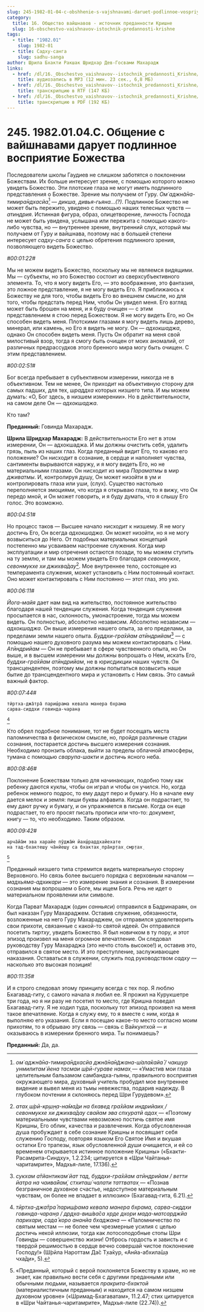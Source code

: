 ```yaml
---
slug: 245-1982-01-04-c-obshhenie-s-vajshnavami-daruet-podlinnoe-vospriyatie-bozhestva
category:
  title: 16. Общество вайшнавов - источник преданности Кришне
  slug: 16-obschestvo-vaishnavov-istochnik-predannosti-krishne
tags:
  - title: "1982.01"
    slug: 1982-01
  - title: Садху-санга
    slug: sadhu-sanga
author: Шрила Бхакти Ракшак Шридхар Дев-Госвами Махарадж
links:
  - href: /dl/16._Obschestvo_vaishnavov--istochnik_predannosti_Krishne/245_1982.01.04.C_SridharMj_Obwenie_s_vayshnavami_daruet_podlinnoe_vospriyatie_Bojestva.mp3
    title: аудиозапись в MP3 (12 мин. 23 сек., 6,8 МБ)
  - href: /dl/16._Obschestvo_vaishnavov--istochnik_predannosti_Krishne/245_1982.01.04.C_SridharMj_Obwenie_s_vayshnavami_daruet_podlinnoe_vospriyatie_Bojestva.rtf
    title: транскрипцию в RTF (147 КБ)
  - href: /dl/16._Obschestvo_vaishnavov--istochnik_predannosti_Krishne/245_1982.01.04.C_SridharMj_Obwenie_s_vayshnavami_daruet_podlinnoe_vospriyatie_Bojestva.pdf
    title: транскрипцию в PDF (192 КБ)
---
```


# 245. 1982.01.04.C. Общение с вайшнавами дарует подлинное восприятие Божества

Последователи школы Гаудиев не слишком заботятся о поклонении Божествам. Их больше интересует зрение, с помощью которого можно увидеть Божество. Эти плотские глаза не могут иметь подлинного представления о Божестве. Зрение мы получаем от Гуру. *Ом̇ аджн̃а̄на-тимира̄ндхасйа*[^_ftn1] — *дикша*, *дивья-гьяна…(?)*. Подлинное Божество не может быть пережито, увидено с помощью наших телесных чувств — *атиндрия*. Истинная фигура, образ, олицетворение, личность Господа не может быть увидена, услышана или пережита с помощью какого-либо чувства, но — внутреннее зрение, внутренний слух, который мы получаем от Гуру и вайшнава, поэтому нас в большей степени интересует *садху-санга* с целью обретения подлинного зрения, позволяющего видеть Божество.

*#00:01:22#*

Мы не можем видеть Божество, поскольку мы не являемся видящими. Мы — субъекты, но это Божество состоит из сверхсубъективного элемента. То, что я могу видеть Его, — это воображение, это фантазия, это ложное представление, я не могу видеть Его. Я приближаюсь к Божеству не для того, чтобы видеть Его во внешнем смысле, но для того, чтобы предстать перед Ним, чтобы Он увидел меня. Его взгляд может быть брошен на меня, и я буду очищен — с этим представлением я стою перед Божеством. Я не могу видеть Его, но Он способен видеть меня. Плотскими глазами я могу видеть лишь дерево, минерал, или камень, но Его я видеть не могу. Он — *адхокшаджа*, однако Он способен видеть меня. Пусть Он обратит на меня свой милостивый взор, тогда я смогу быть очищен от моих аномалий, от различных предрассудков этого бренного мира могу быть очищен. С этим представлением.

*#00:02:51#*

Бог всегда пребывает в субъективном измерении, никогда не в объективном. Тем не менее, Он приходит на объективную сторону для самых падших, для тех, *шраддха* которых низшего типа. И мы можем думать: «О, Бог здесь, в низшем измерении». Но в действительности, на самом деле Он — *адхокшаджа*.

Кто там?

**Преданный:** Говинда Махарадж.

**Шрила Шридхар Махарадж:** В действительности Его нет в этом измерении, Он — адхокшаджа. И мы должны очистить себя, удалить грязь, пыль из наших глаз. Когда преданный видит Его, то каково его положение? Он нисходит в сознание, в сердце и наполняет чувства, сантименты вырываются наружу, и я могу видеть Его, но не материальными глазами. Он нисходит из мира *Параматмы* в мир *дживатмы*. И, контролируя душу, Он может низойти в ум и контролировать глаза или уши, (слух). Существо настолько переполняется эмоциями, что когда я открываю глаза, то я вижу, что Он передо мной, и Он может говорить, и я буду думать, что я слышу Его голос. Это возможно.

*#00:04:51#*

Но процесс таков — Высшее начало нисходит к низшему. Я не могу достичь Его, Он всегда *адхокшаджа*. Он может низойти, но я не могу возвыситься до Него. От подобных материальных концепций постепенно мы усваиваем настроение служения. Когда мир эксплуатации и мир отречения остаются позади, то мы можем ступить на ту землю, и там мы можем увидеть Его благодаря *севонмукхе*, *севонмукхе хи джихва̄дау*[^_ftn2]. Мое внутреннее тело, состоящее из темперамента служения, может установить с Ним постоянный контакт. Оно может контактировать с Ним постоянно — этот глаз, это ухо.

*#00:06:11#*

*Йога-майя* дает нам вид на жительство, постоянное жительство благодаря нашей тенденции служения. Когда тенденция служения просыпается в нас, склонность, умонастроение, тогда мы можем видеть. Он полностью, абсолютно независим. Абсолютно независим — *адхокшаджа*. Он выше измерения нашего опыта, за его пределами, за пределами земли нашего опыта. *Буддхи-гра̄хйам атӣндрийам*[^_ftn3] — с помощью нашего духовного разума мы можем контактировать с Ним. *Атӣндрийам* — Он не пребывает в сфере чувственного опыта, но Он выше, и в высшем измерении мы должны вопрошать о Нем, искать Его, *буддхи-гра̄хйам атӣндрийам*, не в юрисдикции наших чувств. Он трансцендентен, поэтому мы должны попытаться возвысить наше бытие до трансцендентного мира и установить с Ним связь. Это самый важный фактор.

*#00:07:44#*

    тӣртха-джа̄тра̄ париш́рама кевала манера бхрама
    сарва-сиддхи говинда-чаран̣а
[^_ftn4]

Кто обрел подобное понимание, тот не будет посещать места паломничества в физическом смысле, но, пройдя различные стадии сознания, постарается достичь высшего измерения сознания. Необходимо пронзить облака, выйти за пределы облачной атмосферы, тумана с помощью *сварупа-шакти* и достичь ясного неба.

*#00:08:46#*

Поклонение Божествам только для начинающих, подобно тому как ребенку даются куклы, чтобы он играл и чтобы он учился. Но, когда ребенок немного подрос, то ему дадут перо и бумагу. Но в начале ему дается мелок и земля: пиши буквы алфавита. Когда он подрастает, то ему дают ручку и бумагу, и он упражняется в письме. Когда он еще подрастает, то его просят писать прописи или что-то: документ, книгу — то, что необходимо. Таким образом.

*#00:09:42#*

    арча̄йа̄м эва харайе пӯджа̄м̇ йах̣ш́раддхайехате
    на тад-бхактеш̣у ча̄нйеш̣у са бхактах̣ пра̄кр̣тах̣ смр̣тах̣
[^_ftn5]

Преданный низшего типа стремится видеть материальную сторону Верховного. Но связь более высшего порядка с верховным началом — *мадхьяма-адхикари* — это измерение знания и сознания. В измерении сознания мы вопрошаем о Боге, мы ищем Бога. Речь не идет о материальном проявлении или символе.

Когда Парват Махарадж (один *санньяси*) отправился в Бадринараян, он был наказан Гуру Махараджем. Оставив служение, обязанности, возложенные на него Гуру Махараджем, он отправился удовлетворить свои прихоти, связанные с какой-то святой идеей. Он отправился посетить *тиртху*, увидеть Божество. Я был новичком в ту пору, и этот эпизод произвел на меня огромное впечатление. Он следовал руководству Гуру Махараджа (это нечто столь высокое!) и, оставив это, отправился в святое место. И это преступление, заслуживающее наказания. Оставаться в служении, служить под руководством *садху* — насколько это высокая позиция!

*#00:11:35#*

И я строго следовал этому принципу всегда с тех пор. Я люблю Бхагавад-гиту, с самого начала я любил ее. Я прожил на Курукшетре три года, но я ни разу не посетил то место, где Кришна поведал Бхагавад-гиту. Я не ходил туда, поскольку тот эпизод произвел на меня такое впечатление. Когда я служу ему, то я вместе с ним, когда я выполняю его указания. Если я посещаю какое-то место согласно моим прихотям, то я обрываю эту связь — связь с Вайкунтхой — и оказываюсь в измерении бренного мира. Ты понимаешь?

**Преданный:** Да, да.



[^_ftn1]: *ом̇ аджн̃а̄на-тимира̄ндхасйа джн̃а̄на̄н̃джана-ш́ала̄кайа̄ / чакш̣ур унмилитам̇ йена тасмаи ш́рӣ-гураве намах̣* — «Умастив мои глаза целительным бальзамом самбандха-гьяны, правильного восприятия окружающего мира, духовный учитель пробудил мое внутреннее видение и вывел меня из тьмы невежества, подарив надежду. В глубоком почтении я склоняюсь перед Шри Гурудевом».

[^_ftn2]: *атах̣ ш́рӣ-кр̣ш̣н̣а-на̄ма̄ди на бхавед гра̄хйам индрийаих̣ / севонмукхе хи джихва̄дау свайам эва спхуратй адах̣* — «Поэтому материальными чувствами невозможно постичь святое имя Кришны, Его облик, качества и развлечения. Когда обусловленная душа пробуждает в себе сознание Кришны и посвящает себя служению Господу, повторяя языком Его Святое Имя и вкушая остатки Его трапезы, язык обусловленной души очищается, и ей со временем открывается истинное положение Кришны» («Бхакти-Расамрита-Синдху», 1.2.234; цитируется в «Шри Чайтанья-чаритамрите», Мадхья-лиле, 17.136).

[^_ftn3]: *сукхам а̄тйантикам̇ йат тад, буддхи-гра̄хйам атӣндрийам / ветти йатра на чаива̄йам̇, стхиташ́ чалати таттватах̣* — «Познав безграничное духовное счастье, недоступное материальным чувствам, он более не впадает в иллюзию» (Бхагавад-гита, 6.21).

[^_ftn4]: *тӣртха-джа̄тра̄ париш́рама кевала манера бхрама, сарва-сиддхи говинда-чаран̣а / др̣д̣ха-виш́ва̄са хр̣де дхори мада-матсарджйа парихари, сада̄ коро ананйа бхаджана* — «Паломничество по святым местам — не более чем чрезмерные усилия с целью достичь некой иллюзии, тогда как лотосоподобные стопы Шри Говинды — совершенство жизни! Отбрось гордость и зависть и с твердой решимостью в сердце вечно совершай чистое поклонение Господу!» (Ш́рӣла Нароттам Да̄с Т̣ха̄кур, «Анйа-абхила̄ш̣а чха̄д̣и», 5).

[^_ftn5]: «Преданный, который с верой поклоняется Божеству в храме, но не знает, как правильно вести себя с другими преданными или обычными людьми, называется *пракрита-бхактой* (материалистичным преданным) и находится на самом низшем духовном уровне» («Шримад-Бхагаватам», 11.2.47; стих цитируется в «Шри Чайтанья-чаритамрите», Мадхья-лиле (22.74)).

